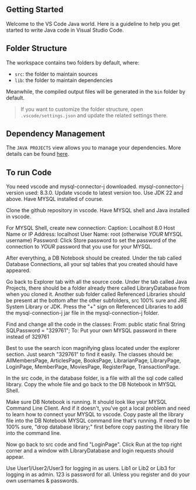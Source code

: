 ## Getting Started

Welcome to the VS Code Java world. Here is a guideline to help you get started to write Java code in Visual Studio Code.

## Folder Structure

The workspace contains two folders by default, where:

- `src`: the folder to maintain sources
- `lib`: the folder to maintain dependencies

Meanwhile, the compiled output files will be generated in the `bin` folder by default.

> If you want to customize the folder structure, open `.vscode/settings.json` and update the related settings there.

## Dependency Management

The `JAVA PROJECTS` view allows you to manage your dependencies. More details can be found [here](https://github.com/microsoft/vscode-java-dependency#manage-dependencies).

## To run Code

You need vscode and mysql-connector-j downloaded. mysql-connector-j version used: 8.3.0. Update vscode to latest version too. Use JDK 22 and above. Have MYSQL installed of course.

Clone the github repository in vscode. Have MYSQL shell and Java installed in vscode.

For MYSQL Shell, create new connection:
  Caption: Localhost 8.0
  Host Name or IP Address: localhost
  User Name: root (otherwise _YOUR_ MYSQL username)
  Password: Click Store password to set the password of the connection to _YOUR_ password that you use for your MYSQL.

After everything, a DB Notebook should be created. Under the tab called Database Connections, all your sql tables that you created should have appeared.

Go back to Explorer tab with all the source code. Under the tab called Java Projects, there should be a folder already there called LibraryDatabase from when you cloned it. Another sub folder called Referenced Libraries should be present at the bottom after the other subfolders, src 100% sure and JRE System Library or JDK. Press the "+" sign on Referenced Libraries to add the mysql-connection-j jar file in the mysql-connection-j folder.

Find and change all the code in the classes:
    From: public static final String SQLPassword = "329761";
    To: Put your own MYSQL password in there instead of 329761

Best to use the search icon magnifying glass located under the explorer section. Just search "329761" to find it easily.
The classes should be: AllMembersPage, ArticlesPage, BooksPage, LibrarianPage, LibraryPage, LoginPage, MemberPage, MoviesPage, RegisterPage, TransactionPage.

In the src code, in the database folder, is a file with all the sql code called library. Copy the whole file and go back to the DB Notebook in MYSQL Shell.

Make sure DB Notebook is running. It should look like your MYSQL Command Line Client. And if it doesn't, you've got a local problem and need to learn how to connect your MYSQL to vscode.
Copy paste all the library file into the DB Notebook MYSQL command line that's running. If need to be 100% sure, "drop database library;" first before copy pasting the library file into the command line.

Now go back to src code and find "LoginPage". Click Run at the top right corner and a window with LibraryDatabase and login requests should appear.

Use User1/User2/User3 for logging in as users. Lib1 or Lib2 or Lib3 for logging in as admin.
123 is password for all. Unless you register and do your own usernames & passwords.
